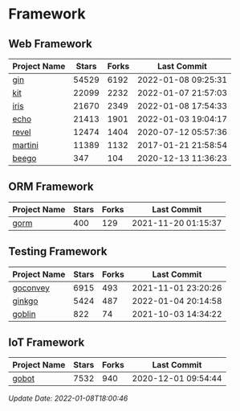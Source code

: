 # Framework

## Web Framework
| Project Name | Stars | Forks | Last Commit |
| ------------ | ----- | ----- | ----------- |
| [gin](https://github.com/gin-gonic/gin) | 54529 | 6192 | 2022-01-08 09:25:31 |
| [kit](https://github.com/go-kit/kit) | 22099 | 2232 | 2022-01-07 21:57:03 |
| [iris](https://github.com/kataras/iris) | 21670 | 2349 | 2022-01-08 17:54:33 |
| [echo](https://github.com/labstack/echo) | 21413 | 1901 | 2022-01-03 19:04:17 |
| [revel](https://github.com/revel/revel) | 12474 | 1404 | 2020-07-12 05:57:36 |
| [martini](https://github.com/go-martini/martini) | 11389 | 1132 | 2017-01-21 21:58:54 |
| [beego](https://github.com/astaxie/beego) | 347 | 104 | 2020-12-13 11:36:23 |

## ORM Framework
| Project Name | Stars | Forks | Last Commit |
| ------------ | ----- | ----- | ----------- |
| [gorm](https://github.com/jinzhu/gorm) | 400 | 129 | 2021-11-20 01:15:37 |

## Testing Framework
| Project Name | Stars | Forks | Last Commit |
| ------------ | ----- | ----- | ----------- |
| [goconvey](https://github.com/smartystreets/goconvey) | 6915 | 493 | 2021-11-01 23:20:26 |
| [ginkgo](https://github.com/onsi/ginkgo) | 5424 | 487 | 2022-01-04 20:14:58 |
| [goblin](https://github.com/franela/goblin) | 822 | 74 | 2021-10-03 14:34:22 |

## IoT Framework
| Project Name | Stars | Forks | Last Commit |
| ------------ | ----- | ----- | ----------- |
| [gobot](https://github.com/hybridgroup/gobot) | 7532 | 940 | 2020-12-01 09:54:44 |

*Update Date: 2022-01-08T18:00:46*